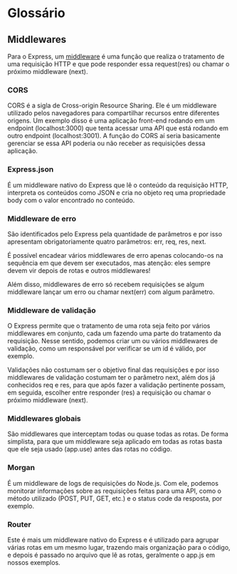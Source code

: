 # Glossário

  
  

## Middlewares

  

Para o Express, um [middleware](https://expressjs.com/pt-br/guide/using-middleware.html) é uma função que realiza o tratamento de uma requisição HTTP e que pode responder essa request(res) ou chamar o próximo middleware (next).

  
  

### CORS

  

CORS é a sigla de Cross-origin Resource Sharing. Ele é um middleware utilizado pelos navegadores para compartilhar recursos entre diferentes origens. Um exemplo disso é uma aplicação front-end rodando em um endpoint (localhost:3000) que tenta acessar uma API que está rodando em outro endpoint (localhost:3001). A função do CORS aí seria basicamente gerenciar se essa API poderia ou não receber as requisições dessa aplicação.

  
  

### Express.json

É um middleware nativo do Express que lê o conteúdo da requisição HTTP, interpreta os conteúdos como JSON e cria no objeto req uma propriedade body com o valor encontrado no conteúdo.

  
  

### Middleware de erro

  

São identificados pelo Express pela quantidade de parâmetros e por isso apresentam obrigatoriamente quatro parâmetros: err, req, res, next.

É possível encadear vários middlewares de erro apenas colocando-os na sequência em que devem ser executados, mas atenção: eles sempre devem vir depois de rotas e outros middlewares!

Além disso, middlewares de erro só recebem requisições se algum middleware lançar um erro ou chamar next(err) com algum parâmetro.

  
  

### Middleware de validação

O Express permite que o tratamento de uma rota seja feito por vários middlewares em conjunto, cada um fazendo uma parte do tratamento da requisição. Nesse sentido, podemos criar um ou vários middlewares de validação, como um responsável por verificar se um id é válido, por exemplo.

Validações não costumam ser o objetivo final das requisições e por isso middlewares de validação costumam ter o parâmetro next, além dos já conhecidos req e res, para que após fazer a validação pertinente possam, em seguida, escolher entre responder (res) a requisição ou chamar o próximo middleware (next).

  
  

### Middlewares globais

  

São middlewares que interceptam todas ou quase todas as rotas. De forma simplista, para que um middleware seja aplicado em todas as rotas basta que ele seja usado (app.use) antes das rotas no código.

  
  

### Morgan

É um middleware de logs de requisições do Node.js. Com ele, podemos monitorar informações sobre as requisições feitas para uma API, como o método utilizado (POST, PUT, GET, etc.) e o status code da resposta, por exemplo.

  
  

### Router

Este é mais um middleware nativo do Express e é utilizado para agrupar várias rotas em um mesmo lugar, trazendo mais organização para o código, e depois é passado no arquivo que lê as rotas, geralmente o app.js em nossos exemplos.